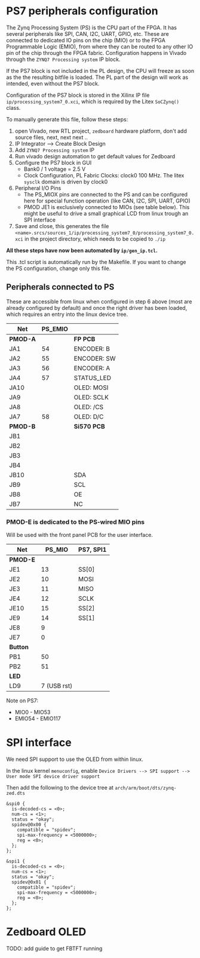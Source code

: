 
# PS7 peripherals configuration
The Zynq Processing System (PS) is the CPU part of the FPGA. It has several peripherals like SPI, CAN, I2C, UART, GPIO, etc. These are connected to dedicated IO pins on the chip (MIO) or to the FPGA Programmable Logic (EMIO), from where they can be routed to any other IO pin of the chip through the FPGA fabric. Configuration happens in Vivado through the `ZYNQ7 Processing system` IP block.

If the PS7 block is not included in the PL design, the CPU will freeze as soon as the the resulting bitfile is loaded. The PL part of the design will work as intended, even without the PS7 block.

Configuration of the PS7 block is stored in the Xilinx IP file `ip/processing_system7_0.xci`, which is required by the Litex `SoCZynq()` class.

To manually generate this file, follow these steps:

  1. open Vivado, new RTL project, `zedboard` hardware platform, don't add source files, next, next next ..
  2. IP Integrator --> Create Block Design
  3. Add `ZYNQ7 Processing system` IP
  4. Run vivado design automation to get default values for Zedboard
  5. Configure the PS7 block in GUI
       * Bank0 / 1 voltage = 2.5 V
       * Clock Configuration, PL Fabric Clocks: clock0 100 MHz. The litex `sysclk` domain is driven by clock0
  6. Peripheral I/O Pins
       * The PS_MIOX pins are connected to the PS and can be configured here for special function operation (like CAN, I2C, SPI, UART, GPIO)
       * PMOD JE1 is exclusively connected to MIOs (see table below). This might be useful to drive a small graphical LCD from linux trough an SPI interface
  7. Save and close, this generates the file `<name>.srcs/sources_1/ip/processing_system7_0/processing_system7_0.xci` in the project directory, which needs to be copied to `./ip`

__All these steps have now been automated by `ip/gen_ip.tcl`.__

This .tcl script is automatically run by the Makefile. If you want to change the PS configuration, change only this file.

## Peripherals connected to PS

These are accessible from linux when configured in step 6 above (most are already configured by default) and once the right driver has been loaded, which requires an entry into the linux device tree.

| Net      |PS_EMIO<x> |              |
| -------- | --------- | ------------ |
|__PMOD-A__|           | __FP PCB__   |
|  JA1     | 54        | ENCODER: B   |
|  JA2     | 55        | ENCODER: SW  |
|  JA3     | 56        | ENCODER: A   |
|  JA4     | 57        | STATUS_LED   |
| JA10     |           | OLED: MOSI   |
|  JA9     |           | OLED: SCLK   |
|  JA8     |           | OLED: /CS    |
|  JA7     | 58        | OLED: D/C    |
|__PMOD-B__|           |__Si570 PCB__ |
|  JB1     |           |              |
|  JB2     |           |              |
|  JB3     |           |              |
|  JB4     |           |              |
| JB10     |           | SDA          |
|  JB9     |           | SCL          |
|  JB8     |           | OE           |
|  JB7     |           | NC           |

### PMOD-E is dedicated to the PS-wired MIO pins
Will be used with the front panel PCB for the user interface.

| Net      | PS_MIO<x> | PS7, SPI1  |
| -------- | --------- | ---------- |
|__PMOD-E__|           |            |
|  JE1     | 13        | SS[0]      |
|  JE2     | 10        | MOSI       |
|  JE3     | 11        | MISO       |
|  JE4     | 12        | SCLK       |
| JE10     | 15        | SS[2]      |
|  JE9     | 14        | SS[1]      |
|  JE8     | 9         |            |
|  JE7     | 0         |            |
|__Button__|           |            |
|  PB1     | 50        |            |
|  PB2     | 51        |            |
| __LED__  |           |            |
|  LD9     |7 (USB rst)|            |

Note on PS7:
  * MIO0 - MIO53
  * EMIO54 - EMIO117

# SPI interface
We need SPI support to use the OLED from within linux.

In the linux kernel `menuconfig`, enable `Device Drivers --> SPI support --> User mode SPI device driver support`

Then add the following to the device tree at
`arch/arm/boot/dts/zynq-zed.dts`

```
&spi0 {
  is-decoded-cs = <0>;
  num-cs = <1>;
  status = "okay";
  spidev@0x00 {
    compatible = "spidev";
    spi-max-frequency = <5000000>;
    reg = <0>;
  };
};

&spi1 {
  is-decoded-cs = <0>;
  num-cs = <1>;
  status = "okay";
  spidev@0x01 {
    compatible = "spidev";
    spi-max-frequency = <5000000>;
    reg = <0>;
  };
};
```

# Zedboard OLED
TODO: add guide to get FBTFT running
